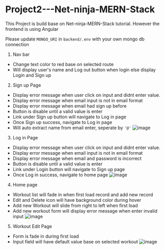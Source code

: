 # Project2---Net-ninja-MERN-Stack

This Project is build base on Net-ninja-MERN-Stack tutorial. However the frontend is using Angular

Please update ```MONGO_URI``` in ```backend/.env``` with your own mongo db connection

1) Nav bar
  - Change text color to red base on selected route
  - Will display user's name and Log out button when login else display Login and Sign up

2) Sign up Page
  - Display error message when user click on input and didnt enter value.
  - Display error message when email input is not in email format
  - Display error message when email had sign up before
  - Button is disable until a valid value is enter
  - Link under Sign up button will navigate to Log in page
  - Once Sign up success, navigate to Log in page
  - Will auto extract name from email enter, seperate by ```'@'```
![image](https://user-images.githubusercontent.com/30836555/180229055-9f7f37c3-5ad3-4c75-aae4-e65da1a8f2b1.png)

3) Log in Page
  - Display error message when user click on input and didnt enter value.
  - Display error message when email input is not in email format
  - Display error message when email and password is incorrect
  - Button is disable until a valid value is enter
  - Link under Login button will navigate to Sign up page
  - Once Log in success, navigate to home page
![image](https://user-images.githubusercontent.com/30836555/180229909-0c08a8ab-f82c-43f6-86a8-0ca67838605a.png)

4) Home page
  - Workout list will fade in when first load record and add new record
  - Edit and Delete icon will have background color during hover
  - Add new Workout will slide from right to left when first load
  - Add new workout form will display error message when enter invalid input
![image](https://user-images.githubusercontent.com/30836555/180230407-09be8f11-0d43-4965-8d62-f8d8f07f76ab.png)

5) Workout Edit Page
  - Form is fade in during first load
  - Input field will have default value base on selected workout
![image](https://user-images.githubusercontent.com/30836555/180231015-4db3d9b6-14fd-49b5-8f5f-102d6dfb44c8.png)




